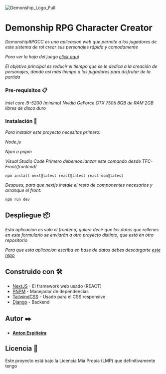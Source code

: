 ![Demonship_Logo_Full](https://github.com/user-attachments/assets/07e1ab5f-af7b-4f53-af32-c72e7abfbb0f)
# Demonship RPG Character Creator


_DemonshipRPGCC es una aplicacion web que permite a los jugadores de este sistema de rol crear sus personajes rápida y comodamente_

_Para ver la hoja del juego [click aqui](https://cdn.shopify.com/s/files/1/0022/2727/3817/files/Mothership_1E_-_Advanced_Character_Sheet_Outlined.pdf?v=1713673196)_

_El objetivo principal es reducir el tiempo que se le dedica a la creación de personajes, dando así más tiempo a los jugadores para disfrutar de la partida_

### Pre-requisitos 📋

_Intel core i5-5200 (minimo)_
_Nvidia GeForce GTX 750ti_
_8GB de RAM_
_2GB libres de disco duro_


### Instalación 🔧

_Para instalar este proyecto necesitas primero:_

_Node.js_

_Npm o pnpm_

_Visual Studio Code_
_Primero debemos lanzar este comando desde TFC-Front/frontend/_

```
npm install next@latest react@latest react-dom@latest
```

_Despues, para que nextjs instale el resto de componentes necesarios y arranque el front:_

```
npm run dev
```

## Despliegue 📦

_Esta aplicacion es solo el frontend, quiere decir que los datos que rellenes en este formulario se enviarán a otro proyecto distinto, que está en otro repositorio_

_Para que esta aplicacion escriba en base de datos debes descargarte [este repo](https://github.com/antoin0/TFC-Back)_



## Construido con 🛠️

* [NextJS](https://nextjs.org/) - El framework web usado (REACT)
* [PNPM](https://pnpm.io/es/) - Manejador de dependencias
* [TailwindCSS](https://tailwindcss.com/) - Usado para el CSS responsive
* [Django](https://www.djangoproject.com/) - Backend 


## Autor ✒️

* **[Anton Espiñeira](https://github.com/antoin0)** 


## Licencia 📄

Este proyecto está bajo la Licencia Mia Propia (LMP) que definitivamente tengo
